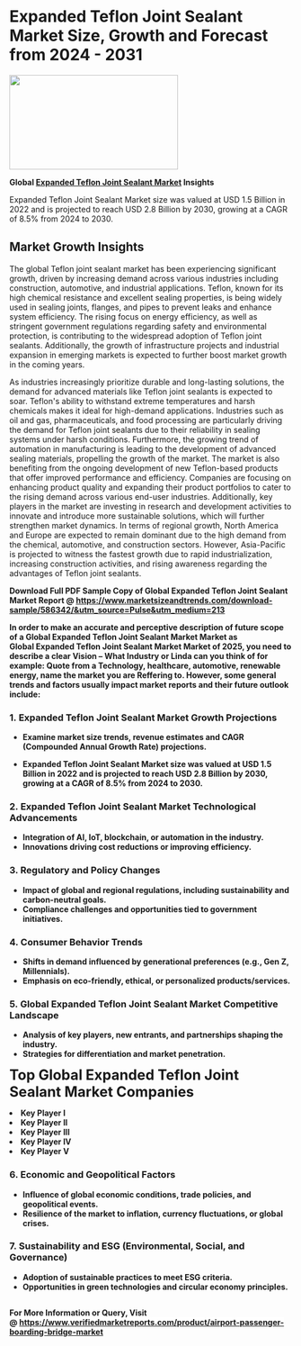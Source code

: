 <H1>Expanded Teflon Joint Sealant Market Size, Growth and Forecast from 2024 - 2031</H1><img class="aligncenter size-medium wp-image-584254" src="https://thirdeyenews.in/wp-content/uploads/2024/09/Global-Market-Research-300x168.jpeg" alt="" width="300" height="168" /><p><strong>Global&nbsp;<a href="https://www.marketsizeandtrends.com/download-sample/586342/&amp;utm_source=Pulse&amp;utm_medium=213">Expanded Teflon Joint Sealant Market</a> Insights</strong></p><p>Expanded Teflon Joint Sealant Market size was valued at USD 1.5 Billion in 2022 and is projected to reach USD 2.8 Billion by 2030, growing at a CAGR of 8.5% from 2024 to 2030.</p><p><h2>Market Growth Insights</h2> <p>The global Teflon joint sealant market has been experiencing significant growth, driven by increasing demand across various industries including construction, automotive, and industrial applications. Teflon, known for its high chemical resistance and excellent sealing properties, is being widely used in sealing joints, flanges, and pipes to prevent leaks and enhance system efficiency. The rising focus on energy efficiency, as well as stringent government regulations regarding safety and environmental protection, is contributing to the widespread adoption of Teflon joint sealants. Additionally, the growth of infrastructure projects and industrial expansion in emerging markets is expected to further boost market growth in the coming years.</p> <p><strong></strong></p> <p>As industries increasingly prioritize durable and long-lasting solutions, the demand for advanced materials like Teflon joint sealants is expected to soar. Teflon's ability to withstand extreme temperatures and harsh chemicals makes it ideal for high-demand applications. Industries such as oil and gas, pharmaceuticals, and food processing are particularly driving the demand for Teflon joint sealants due to their reliability in sealing systems under harsh conditions. Furthermore, the growing trend of automation in manufacturing is leading to the development of advanced sealing materials, propelling the growth of the market. The market is also benefiting from the ongoing development of new Teflon-based products that offer improved performance and efficiency. Companies are focusing on enhancing product quality and expanding their product portfolios to cater to the rising demand across various end-user industries. Additionally, key players in the market are investing in research and development activities to innovate and introduce more sustainable solutions, which will further strengthen market dynamics. In terms of regional growth, North America and Europe are expected to remain dominant due to the high demand from the chemical, automotive, and construction sectors. However, Asia-Pacific is projected to witness the fastest growth due to rapid industrialization, increasing construction activities, and rising awareness regarding the advantages of Teflon joint sealants.</p> <p><strong></p><p><span class=""><strong>Download Full PDF Sample Copy of Global Expanded Teflon Joint Sealant Market Report</strong> @ <a href="https://www.marketsizeandtrends.com/download-sample/586342/&amp;utm_source=Pulse&amp;utm_medium=213" target="_blank">https://www.marketsizeandtrends.com/download-sample/586342/&amp;utm_source=Pulse&amp;utm_medium=213</a></span></p><p>In order to make an accurate and perceptive description of future scope of a Global&nbsp;Expanded Teflon Joint Sealant Market Market as Global&nbsp;Expanded Teflon Joint Sealant Market Market of 2025, you need to describe a clear Vision &ndash; What Industry or Linda can you think of for example: Quote from a Technology, healthcare, automotive, renewable energy, name the market you are Reffering to. However, some general trends and factors usually impact market reports and their future outlook include:</p><h3>1.&nbsp;<strong>Expanded Teflon Joint Sealant Market Growth Projections</strong></h3><ul><li>Examine market size trends, revenue estimates and CAGR (Compounded Annual Growth Rate) projections.</li><li><p>Expanded Teflon Joint Sealant Market size was valued at USD 1.5 Billion in 2022 and is projected to reach USD 2.8 Billion by 2030, growing at a CAGR of 8.5% from 2024 to 2030.</p></li></ul><h3>2.&nbsp;<strong>Expanded Teflon Joint Sealant Market Technological Advancements</strong></h3><ul><li>Integration of AI, IoT, blockchain, or automation in the industry.</li><li>Innovations driving cost reductions or improving efficiency.</li></ul><h3>3.&nbsp;<strong>Regulatory and Policy Changes</strong></h3><ul><li>Impact of global and regional regulations, including sustainability and carbon-neutral goals.</li><li>Compliance challenges and opportunities tied to government initiatives.</li></ul><h3>4.&nbsp;<strong>Consumer Behavior Trends</strong></h3><ul><li>Shifts in demand influenced by generational preferences (e.g., Gen Z, Millennials).</li><li>Emphasis on eco-friendly, ethical, or personalized products/services.</li></ul><h3>5.&nbsp;<strong>Global Expanded Teflon Joint Sealant Market Competitive Landscape</strong></h3><ul><li>Analysis of key players, new entrants, and partnerships shaping the industry.</li><li>Strategies for differentiation and market penetration.</li></ul><p data-pm-slice="1 1 []"><span style="color: inherit; font-family: inherit; font-size: 25px;">Top Global Expanded Teflon Joint Sealant Market Companies</span></p><div class="" data-test-id=""><p><li>Key Player I</li><li> Key Player II</li><li> Key Player III</li><li> Key Player IV</li><li> Key Player V</li></p></div><h3>6.&nbsp;<strong>Economic and Geopolitical Factors</strong></h3><ul><li>Influence of global economic conditions, trade policies, and geopolitical events.</li><li>Resilience of the market to inflation, currency fluctuations, or global crises.</li></ul><h3>7.&nbsp;<strong>Sustainability and ESG (Environmental, Social, and Governance)</strong></h3><ul><li>Adoption of sustainable practices to meet ESG criteria.</li><li>Opportunities in green technologies and circular economy principles.</li></ul><h2><strong style="font-size: 14px;">For More Information or Query, Visit @&nbsp;</strong><a style="background-color: #ffffff; font-size: 14px;" href="https://www.marketsizeandtrends.com/report/expanded-teflon-joint-sealant-market/" target="_blank">https://www.verifiedmarketreports.com/product/airport-passenger-boarding-bridge-market</a></h2>

